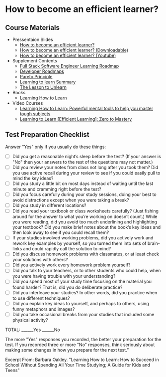 # How to become an efficient learner?

## Course Materials

- Pressentaion Slides
  - [How to become an efficient learner?](https://slides.com/chesterheng/efficient-learner)
  - [How to become an efficient learner? (Downloadable)](https://speakerdeck.com/chesterheng/how-to-become-an-efficient-learner)
  - [How to become an efficient learner? (Youtube)](https://www.youtube.com/watch?v=kW_8BP8tsIg)
- Supplement Contents
  - [Full Stack Software Engineer Learning Roadmap](https://trello.com/b/J3Uuq6cw/full-stack-software-engineer-learning-roadmap)
  - [Developer Roadmaps](https://roadmap.sh)
  - [Pareto Principle](https://www.investopedia.com/terms/p/paretoprinciple.asp)
  - [Learning to learn Summary](https://medium.com/@chester.heng/learning-to-learn-efficient-learning-zero-to-mastery-summary-dfe1dbf225a0)
  - [The Lesson to Unlearn](http://paulgraham.com/lesson.html)
- Books
  - [Learning How to Learn](https://barbaraoakley.com/books/learning-how-to-learn/)
- Video Courses
  - [Learning How to Learn: Powerful mental tools to help you master tough subjects](https://www.coursera.org/learn/learning-how-to-learn)
  - [Learning to Learn [Efficient Learning]: Zero to Mastery](https://www.udemy.com/course/learning-to-learn-efficient-learning-zero-to-mastery/)

## Test Preparation Checklist

Answer "Yes" only if you usually do these things:

- [ ] Did you get a reasonable night’s sleep before the test? (If your answer is "No" then your answers to the rest of the questions may not matter.)
- [ ] Did you review your notes from class not long after you took them? Did you use active recall during your review to see if you could easily pull to mind the key ideas?
- [ ] Did you study a little bit on most days instead of waiting until the last minute and cramming right before the test?
- [ ] Did you focus carefully during your study sessions, doing your best to avoid distractions except when you were taking a break?
- [ ] Did you study in different locations?
- [ ] Did you read your textbook or class worksheets carefully? (Just fishing around for the answer to what you’re working on doesn’t count.) While you were reading, did you avoid too much underlining and highlighting your textbook? Did you make brief notes about the book’s key ideas and then look away to see if you could recall them?
- [ ] If your studies involved working problems, did you actively work and rework key examples by yourself, so you turned them into sets of brain-links and could rapidly call the solution to mind?
- [ ] Did you discuss homework problems with classmates, or at least check your solutions with others?
- [ ] Did you actively work every homework problem yourself?
- [ ] Did you talk to your teachers, or to other students who could help, when you were having trouble with your understanding?
- [ ] Did you spend most of your study time focusing on the material you found harder? That is, did you do deliberate practice?
- [ ] Did you interleave your studies? In other words, did you practice when to use different techniques?
- [ ] Did you explain key ideas to yourself, and perhaps to others, using funny metaphors and images?
- [ ] Did you take occasional breaks from your studies that included some physical activity?

TOTAL: ______Yes ______No

The more "Yes" responses you recorded, the better your preparation for the test. If you recorded three or more "No" responses, think seriously about making some changes in how you prepare for the next test.”

Excerpt From: Barbara Oakley. "Learning How to Learn: How to Succeed in School Without Spending All Your Time Studying; A Guide for Kids and Teens"
